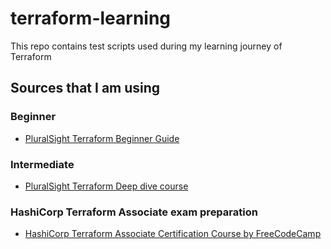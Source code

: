 # terraform-learning
This repo contains test scripts used during my learning journey of Terraform

## Sources that I am using
### Beginner
- [PluralSight Terraform Beginner Guide](https://app.pluralsight.com/library/courses/getting-started-terraform/table-of-contents)

### Intermediate
- [PluralSight Terraform Deep dive course](https://app.pluralsight.com/library/courses/terraform-deep-dive/table-of-contents)

### HashiCorp Terraform Associate exam preparation
- [HashiCorp Terraform Associate Certification Course by FreeCodeCamp](https://youtu.be/V4waklkBC38)

